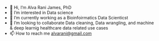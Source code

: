 - 👋 Hi, I’m Alva Rani James, PhD
- 👀 I’m interested in Data science
- 🌱 I’m currently working as a Bioinfoirmatics Data Scienticst
- 💞️ I’m looking to collaborate Data cleaning, Data wrangling, and machine & deep learnig healthcare data related use cases
- 📫 How to reach me alvarani@gmail.com

<!---
ranijames/ranijames is a ✨ special ✨ repository because its `README.md` (this file) appears on your GitHub profile.
You can click the Preview link to take a look at your changes.
--->

